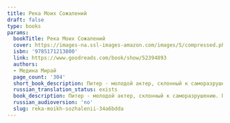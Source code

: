 ```yaml
---
title: Река Моих Сожалений
draft: false
type: books
params:
  bookTitle: Река Моих Сожалений
  cover: https://images-na.ssl-images-amazon.com/images/S/compressed.photo.goodreads.com/books/1584271264i/52394893.jpg
  isbn: '9785171213800'
  link: https://www.goodreads.com/book/show/52394893
  authors:
  - Медина Мирай
  page_count: '304'
  short_book_description: Питер - молодой актер, склонный к саморазрушению. Подвергать себя смертельным соблазнам – смысл его жизни, ведь другого смысла у него нет.
  russian_translation_status: exists
  book_description: Питер - молодой актер, склонный к саморазрушению. Подвергать себя смертельным соблазнам – смысл его жизни, ведь другого смысла у него нет. Однажды Питер встречает Колдера - молодого музыканта и певца, свою полную противоположность. Судьбы двух парней переплетаются, когда им предлагают сняться в одном фильме, которому предрекают ошеломительный успех. Актер, желающий стать певцом, и певец, мечтающий стать актером. Парень, видящий смерть во всем, и парень, видящий жизнь в смерти. Потерянный мальчик и мальчик, потерявший все. Готовы ли они погрузиться в реку своих сожалений?
  russian_audioversion: 'no'
  slug: reka-moikh-sozhalenii-34a6bdda
---
```

